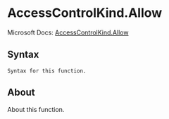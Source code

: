 ---
---

# AccessControlKind.Allow

Microsoft Docs: [AccessControlKind.Allow](https://docs.microsoft.com/en-us/powerquery-m/accesscontrolkind-allow)

## Syntax

```
Syntax for this function.
```

## About

About this function.

